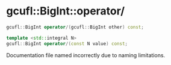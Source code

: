 # gcufl::BigInt::operator/
```cpp
gcufl::BigInt operator/(gcufl::BigInt other) const;

template <std::integral N>
gcufl::BigInt operator/(const N value) const;
```
Documentation file named incorrectly due to naming limitations.
